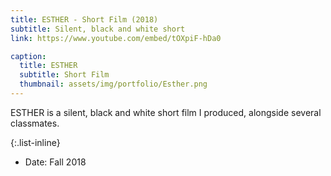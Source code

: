 ```yaml
---
title: ESTHER - Short Film (2018)
subtitle: Silent, black and white short
link: https://www.youtube.com/embed/tOXpiF-hDa0

caption:
  title: ESTHER 
  subtitle: Short Film
  thumbnail: assets/img/portfolio/Esther.png
---
```

ESTHER is a silent, black and white short film I produced, alongside several classmates. 

{:.list-inline}
- Date: Fall 2018
